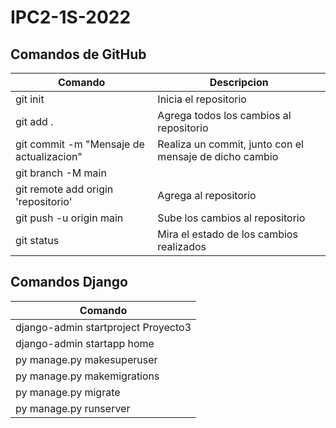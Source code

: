 # IPC2-1S-2022
## Comandos de GitHub
| Comando | Descripcion	|
|---------|-------------|
| git init | Inicia el repositorio |
| git add . | Agrega todos los cambios al repositorio |
| git commit -m "Mensaje de actualizacion" | Realiza un commit, junto con el mensaje de dicho cambio |
| git branch -M main | |
| git remote add origin 'repositorio' | Agrega al repositorio |
| git push -u origin main | Sube los cambios al repositorio |
| git status | Mira el estado de los cambios realizados |

## Comandos Django
| Comando |
|---------|
| django-admin startproject Proyecto3 |
| django-admin startapp home |
| py manage.py makesuperuser |
| py manage.py makemigrations |
| py manage.py migrate |
| py manage.py runserver |